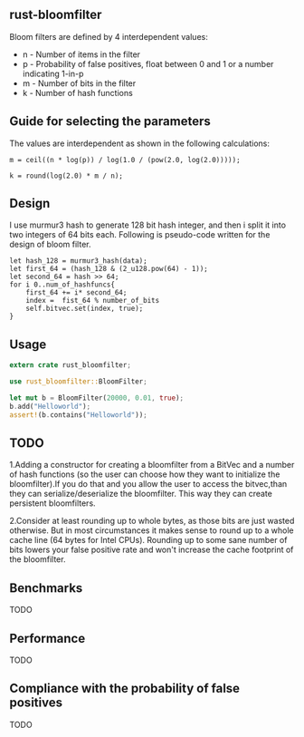 ## rust-bloomfilter

Bloom filters are defined by 4 interdependent values:

* n - Number of items in the filter
* p - Probability of false positives, float between 0 and 1 or a number indicating 1-in-p
* m - Number of bits in the filter
* k - Number of hash functions

## Guide for selecting the parameters
The values are interdependent as shown in the following calculations:

```
m = ceil((n * log(p)) / log(1.0 / (pow(2.0, log(2.0)))));

k = round(log(2.0) * m / n);
```
## Design
I use murmur3 hash to generate 128 bit hash integer, and then i split it into two integers of 64 bits each.
Following is pseudo-code written for the design of bloom filter.

````
let hash_128 = murmur3_hash(data);
let first_64 = (hash_128 & (2_u128.pow(64) - 1));
let second_64 = hash >> 64;
for i 0..num_of_hashfuncs{
    first_64 += i* second_64;
    index =  fist_64 % number_of_bits
    self.bitvec.set(index, true);
}
````
## Usage
````rust
extern crate rust_bloomfilter;

use rust_bloomfilter::BloomFilter;

let mut b = BloomFilter(20000, 0.01, true);
b.add("Helloworld");
assert!(b.contains("Helloworld"));

````
## TODO

1.Adding a constructor for creating a bloomfilter from a BitVec and a number of hash functions
 (so the user can choose how they want to initialize the bloomfilter).If you do that and you
 allow the user to access the bitvec,than they can serialize/deserialize the bloomfilter.
 This way they can create persistent bloomfilters.

2.Consider at least rounding up to whole bytes, as those bits are just wasted otherwise.
But in most circumstances it makes sense to round up to a whole cache line (64 bytes for Intel CPUs).
Rounding up to some sane number of bits lowers your false positive rate and won't increase
the cache footprint of the bloomfilter.

## Benchmarks
TODO

## Performance

TODO
## Compliance with the probability of false positives
TODO